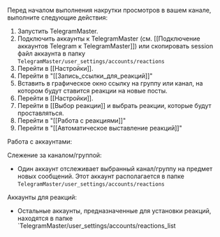 
Перед началом выполнения накрутки просмотров в вашем канале, выполните следующие действия:

1. Запустить TelegramMaster.
2. Подключить аккаунты к TelegramMaster (см. [[Подключение аккаунтов Telegram к TelegramMaster]]) или скопировать session файл аккаунта в папку `TelegramMaster/user_settings/accounts/reactions`
3. Перейти в [[Настройки]].
4. Перейти в "[[Запись_ссылки_для_реакций]]"
5. Вставить в графическое окно ссылку на группу или канал, на котором будут ставится реакции на новые посты.
6. Перейти в [[Настройки]].
7. Перейти в [[Выбор реакции]] и выбрать реакции, которые будут проставляться. 
8. Перейти в "[[Работа с реакциями]]"
9. Перейти в "[[Автоматическое выставление реакций]]"

Работа с аккаунтами:  

Слежение за каналом/группой:
- Один аккаунт отслеживает выбранный канал/группу на предмет новых сообщений. Этот аккаунт располагается в  папке `TelegramMaster/user_settings/accounts/reactions`

Аккаунты для реакций:
- Остальные аккаунты, предназначенные для установки реакций, находятся в папке `TelegramMaster/user_settings/accounts/reactions_list

